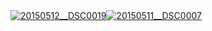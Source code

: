 <html><body><a href="http://alexkerney.com/wp-content/uploads/2015/05/20150512__DSC0019.jpg"><img src="http://alexkerney.com/wp-content/uploads/2015/05/20150512__DSC0019-840x560.jpg" alt="20150512__DSC0019" class="alignnone size-large wp-image-2216 [ftmt_id] nofotomoto"></a><a href="http://alexkerney.com/wp-content/uploads/2015/05/20150511__DSC0007.jpg"><img src="http://alexkerney.com/wp-content/uploads/2015/05/20150511__DSC0007-840x1265.jpg" alt="20150511__DSC0007" class="alignnone size-large wp-image-2214 [ftmt_id] nofotomoto"></a></body></html>